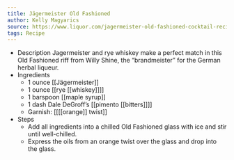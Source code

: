 ```yaml
---
title: Jägermeister Old Fashioned
author: Kelly Magyarics
source: https://www.liquor.com/jagermeister-old-fashioned-cocktail-recipe-5080940
tags: Recipe
---
```


- Description
  Jagermeister and rye whiskey make a perfect match in this Old Fashioned riff from Willy Shine, the “brandmeister” for the German herbal liqueur.
- Ingredients
	- 1 ounce [[Jägermeister]]
	- 1 ounce [[rye [[whiskey]]]]
	- 1 barspoon [[maple syrup]]
	- 1 dash Dale DeGroff’s [[pimento [[bitters]]]]
	- Garnish: [[[[orange]] twist]]
- Steps
	- Add all ingredients into a chilled Old Fashioned glass with ice and stir until well-chilled.
	- Express the oils from an orange twist over the glass and drop into the glass.